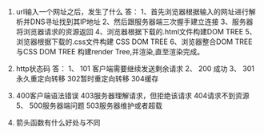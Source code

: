 1. url输入一个网址之后，发生了什么
答： 
1、首先浏览器根据输入的网址进行解析并DNS寻址找到其IP地址
2、然后跟服务器端三次握手建立连接
3、服务器将浏览器请求的资源返回
4、浏览器根据下载的.html文件构建DOM TREE
5、浏览器根据下载的.css文件构建 CSS DOM TREE 
6、浏览器整合DOM TREE 与CSS DOM TREE 构建render Tree,并渲染,直至渲染完成。

2. http状态码
答：
1、 101 客户端需要继续发送剩余请求
2、 200 成功
3、 301 永久重定向转移 302暂时重定向转移 304缓存
4. 400客户端语法错误 403服务器理解请求，但拒绝该请求  404请求不到资源
5、 500服务器端问题 503服务器维护或者超载


6. 箭头函数有什么好处与不同